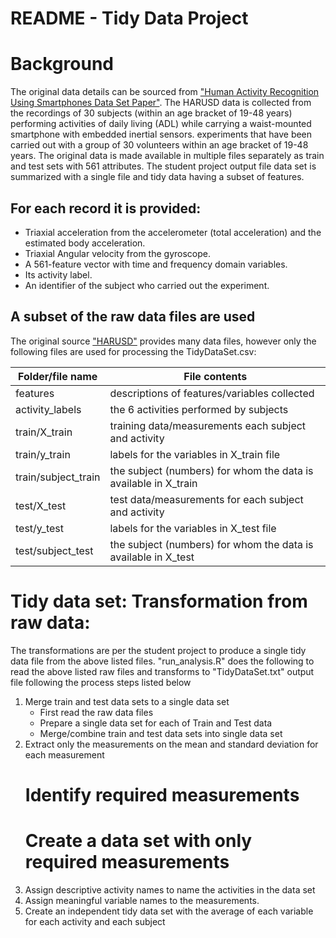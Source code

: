 
# README - Tidy Data Project 

# Background 

The original data details can be sourced from ["Human Activity Recognition Using Smartphones Data Set Paper"](http://archive.ics.uci.edu/ml/datasets/Human+Activity+Recognition+Using+Smartphones).  The HARUSD data is collected from the recordings of 30 subjects (within an age bracket of 19-48 years) performing activities of daily living (ADL) while carrying a waist-mounted smartphone with embedded inertial sensors. experiments that have been carried out with a group of 30 volunteers within an age bracket of 19-48 years. The original data is made available in multiple files separately as train and test sets with 561 attributes.  The student project output file data set is summarized with a single file and tidy data having a subset of features.

## For each record it is provided:

- Triaxial acceleration from the accelerometer (total acceleration) and the estimated body acceleration.
- Triaxial Angular velocity from the gyroscope. 
- A 561-feature vector with time and frequency domain variables. 
- Its activity label. 
- An identifier of the subject who carried out the experiment.

## A subset of the raw data files are used

The original source ["HARUSD"](http://archive.ics.uci.edu/ml/datasets/Human+Activity+Recognition+Using+Smartphones) provides many data files, however only the following files are used for processing the TidyDataSet.csv:

Folder/file name | File contents
-------------- | --------------
features | descriptions of features/variables collected
activity_labels | the 6 activities performed by subjects
train/X_train | training data/measurements each subject and activity
train/y_train | labels for the variables in X_train file
train/subject_train | the subject (numbers) for whom the data is available in X_train
test/X_test | test data/measurements for each subject and activity
test/y_test | labels for the variables in X_test file
test/subject_test | the subject (numbers) for whom the data is available in X_test


# Tidy data set: Transformation from raw data:


The transformations are per the student project to produce a single tidy data file from the above listed files. "run_analysis.R" does the following to read the above listed raw files and transforms to "TidyDataSet.txt" output file following the process steps listed below

1. Merge train and test data sets to a single data set
    + First read the raw data files
    + Prepare a single data set for each of Train and Test data
    + Merge/combine train and test data sets into single data set 
2. Extract only the measurements on the mean and standard deviation for each measurement
    # Identify required measurements
    # Create a data set with only required measurements
3. Assign descriptive activity names to name the activities in the data set
4. Assign meaningful variable names to the measurements.
4. Create an independent tidy data set with the average of each variable for each activity and each subject




